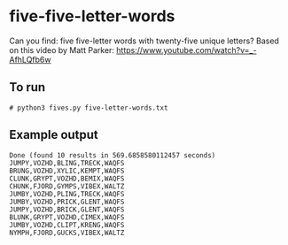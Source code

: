 # five-five-letter-words
Can you find: five five-letter words with twenty-five unique letters? Based on this video by Matt Parker: https://www.youtube.com/watch?v=_-AfhLQfb6w

## To run

    # python3 fives.py five-letter-words.txt
    
## Example output

    Done (found 10 results in 569.6858580112457 seconds)
    JUMPY,VOZHD,BLING,TRECK,WAQFS
    BRUNG,VOZHD,XYLIC,KEMPT,WAQFS
    CLUNK,GRYPT,VOZHD,BEMIX,WAQFS
    CHUNK,FJORD,GYMPS,VIBEX,WALTZ
    JUMBY,VOZHD,PLING,TRECK,WAQFS
    JUMBY,VOZHD,PRICK,GLENT,WAQFS
    JUMPY,VOZHD,BRICK,GLENT,WAQFS
    BLUNK,GRYPT,VOZHD,CIMEX,WAQFS
    JUMBY,VOZHD,CLIPT,KRENG,WAQFS
    NYMPH,FJORD,GUCKS,VIBEX,WALTZ